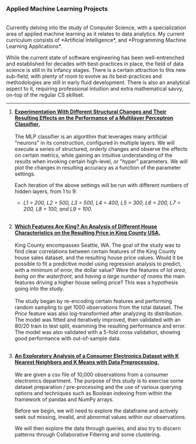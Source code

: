 ### Applied Machine Learning Projects
<br>
Currently delving into the study of Computer Science, with a specialization area of applied machine learning as it relates to data analytics. My current curriculum consists of *Artificial Intelligence*, and *Programming Machine Learning Applications*. 

While the current state of software engineering has been well-entrenched and established for decades with best-practices in place, the field of data science is still in its infancy stages. There is a certain attraction to this new sub-field, with plenty of room to evolve as its best-practices and methodologies are still in early fluid development. There is also an analytical aspect to it, requiring professional intuition and extra mathematical savvy, on-top of the regular CS skillset.

-----
1. [**Experimentation With Different Structural Changes and Their Resulting Effects on the Performance of a Multilayer Perceptron Classifier.**](https://ericnewnam.github.io/sklearn-MNIST-MLP-various.html)
<br><br>
The MLP classifier is an algorithm that leverages many artificial "neurons" in its construction, configured in multiple layers. We will execute a series of structured, orderly changes and observe the effects on certain metrics, while gaining an intuitive understanding of the results when invoking certain high-level, or "hyper" parameters. We will plot the changes in resulting accuracy as a function of the parameter settings.

   Each iteration of the above settings will be run with different numbers of hidden layers, from 1 to 9: 
   - *L1 = 200, L2 = 500, L3 = 500, L4 = 400, L5 = 300, L6 = 200, L7 = 200, L8 = 100, and L9 = 100.*
<br><br>
2. [**Which Features Are King? An Analysis of Different House Characteristics on the Resulting Price in King County USA.**](https://ericnewnam.github.io/sas-king-county-report.html)
<br><br>
King County encompasses Seattle, WA. The goal of the study was to find clear correlations between certain features of the King County house sales dataset, and the resulting house price values. Would it be possible to fit a predictive model using regression analysis to predict, with a minimum of error, the dollar value? Were the features of _lot area, being on the waterfront_, and _having a large number of rooms_ the main features driving a higher house selling price? This was a hypothesis going into the study. <br><br>
The study began by re-encoding certain features and performing random sampling to get 1000 observations from the total dataset. The _Price_ feature was also log-transformed after analyzing its distribution. The model was fitted and iteratively improved, then validated with an 80/20 train to test split, examining the resulting performance and error. The model was also validated with a 5-fold cross validation, showing good performance with out-of-sample data.
<br><br>
3. [**An Exploratory Analysis of a Consumer Electronics Dataset with K Nearest Neighbors and K Means with Data Preprocessing.**](https://ericnewnam.github.io/KNN-experiments-with-KMeans.html)
<br><br>
We are given a csv file of 10,000 observations from a consumer electronics department. The purpose of this study is to exercise some dataset preparation / pre-processing and the use of various querying options and techniques such as Boolean indexing from within the framework of pandas and NumPy arrays.

   Before we begin, we will need to explore the dataframe and actively seek out missing, invalid, and abnormal values within our observations. 

   We will then explore the data through queries, and also try to discern patterns through Collaborative Filtering and some clustering.
<br><br>
